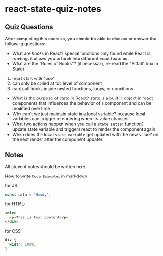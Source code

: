# react-state-quiz-notes

## Quiz Questions

After completing this exercise, you should be able to discuss or answer the following questions:

- What are _hooks_ in React?
  special functions only found while React is rending. it allows you to hook into different react features.
- What are the "Rules of Hooks"? (if necessary, re-read the "Pitfall" box in [State](https://react.dev/learn/state-a-components-memory))

1. must start with "use"
2. can only be called at top level of component
3. cant call hooks inside nested functions, loops, or conditions

- What is the purpose of state in React?
  state is a built in object in react components that influences the behavior of a component and can be modified over time
- Why can't we just maintain state in a local variable?
  because local variables cant trigger rerendering when its value changes
- What two actions happen when you call a `state setter` function?
  update state variable and triggers react to render the component again
- When does the local `state variable` get updated with the new value?
  on the next render after the component updates

## Notes

All student notes should be written here.

How to write `Code Examples` in markdown

for JS:

```javascript
const data = 'Howdy';
```

for HTML:

```html
<div>
  <p>This is text content</p>
</div>
```

for CSS:

```css
div {
  width: 100%;
}
```
